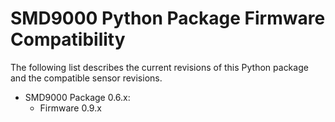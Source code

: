 # SMD9000 Python Package Firmware Compatibility
The following list describes the current revisions of this Python package and the compatible sensor revisions.

- SMD9000 Package 0.6.x:
  - Firmware 0.9.x